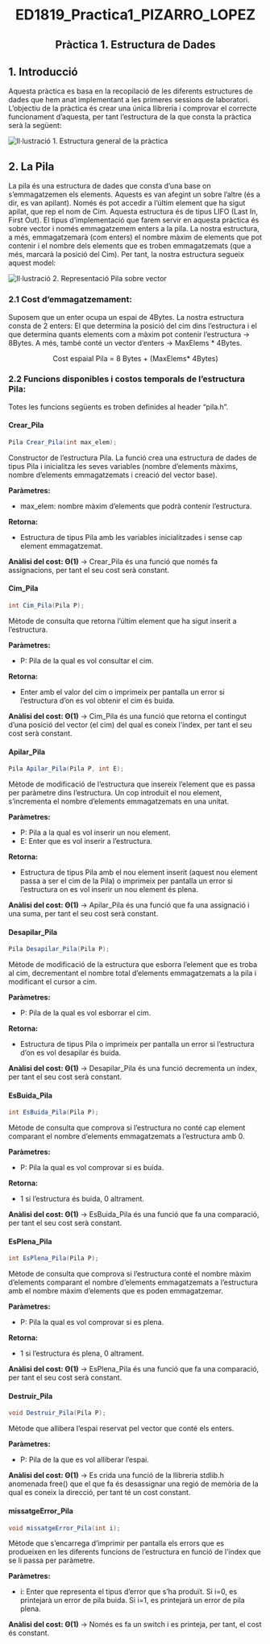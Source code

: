 <h1><p align="center">ED1819_Practica1_PIZARRO_LOPEZ</p></h1>
<h2><p align="center">Pràctica 1. Estructura de Dades</p></h1>

## 1. Introducció
Aquesta pràctica es basa en la recopilació de les diferents estructures de dades que hem anat implementant a les primeres sessions de laboratori. L’objectiu de la pràctica és crear una única llibreria i comprovar el correcte funcionament d’aquesta, per tant l’estructura de la que consta la pràctica serà la següent:

![Il·lustració 1. Estructura general de la pràctica](https://github.com/Annabelesca/DS_A2_Bosca_Pizarro/blob/master/Ilustraciones/Master.png)

## 2. La Pila
La pila és una estructura de dades que consta d’una base on s’emmagatzemen els elements. Aquests es van afegint un sobre l’altre (és a dir, es van apilant). Només és pot accedir a l’últim element que ha sigut apilat, que rep el nom de Cim. Aquesta estructura és de tipus LIFO (Last In, First Out).
El tipus d’implementació que farem servir en aquesta pràctica és sobre vector i només emmagatzemem enters a la pila. La nostra estructura, a més, emmagatzemarà (com enters) el nombre màxim de elements que pot contenir i el nombre dels elements que es troben emmagatzemats (que a més, marcarà la posició del Cim). Per tant, la nostra estructura segueix aquest model:

![Il·lustració 2. Representació Pila sobre vector](https://github.com/Annabelesca/DS_A2_Bosca_Pizarro/blob/master/Ilustraciones/Master.png)

### 2.1	Cost d’emmagatzemament: 
Suposem que un enter ocupa un espai de 4Bytes.
La nostra estructura consta de 2 enters: El que determina la posició del cim dins l’estructura i el que determina quants elements com a màxim pot contenir l’estructura -> 8Bytes.
A més, també conté un vector d’enters -> MaxElems * 4Bytes.
<p align="center">Cost espaial Pila = 8 Bytes + (MaxElems* 4Bytes)</p> 

### 2.2	Funcions disponibles i costos temporals de l’estructura Pila: 
Totes les funcions següents es troben definides al header “pila.h”.

#### Crear_Pila
```java
Pila Crear_Pila(int max_elem); 
```
Constructor de l’estructura Pila. La funció crea una estructura de dades de tipus Pila i inicialitza les seves variables (nombre d’elements màxims, nombre d’elements emmagatzemats i creació del vector base).

**Paràmetres:**
-	max_elem: nombre màxim d’elements que podrà contenir l’estructura. 

**Retorna:** 
-	Estructura de tipus Pila amb les variables inicialitzades i sense cap element emmagatzemat. 

**Anàlisi del cost:   Θ(1)** -> Crear_Pila és una funció que només fa assignacions, per tant el seu cost serà constant. 


#### Cim_Pila
```java
int Cim_Pila(Pila P); 
```
Mètode de consulta que retorna l’últim element que ha sigut inserit a l’estructura.

**Paràmetres:**
-	P: Pila de la qual es vol consultar el cim.

**Retorna:** 
-	Enter amb el valor del cim o imprimeix per pantalla un error si l’estructura d’on es vol obtenir el cim és buida.

**Anàlisi del cost:   Θ(1)** -> Cim_Pila és una funció que retorna el contingut d’una posició del vector (el cim) del qual es coneix l’índex, per tant el seu cost serà constant.  


#### Apilar_Pila
```java
Pila Apilar_Pila(Pila P, int E);
```
Mètode de modificació de l’estructura que insereix l’element que es passa per paràmetre dins l’estructura. Un cop introduït el nou element, s’incrementa el nombre d’elements emmagatzemats en una unitat.

**Paràmetres:**
-	P: Pila a la qual es vol inserir un nou element.
-	E: Enter que es vol inserir a l’estructura.

**Retorna:** 
-	Estructura de tipus Pila amb el nou element inserit (aquest nou element passa a ser el cim de la Pila) o imprimeix per pantalla un error si l’estructura on es vol inserir un nou element és plena.

**Anàlisi del cost:   Θ(1)** -> Apilar_Pila és una funció que fa una assignació i una suma, per tant el seu cost serà constant.


#### Desapilar_Pila
```java
Pila Desapilar_Pila(Pila P);
```
Mètode de modificació de la estructura que esborra l’element que es troba al cim, decrementant el nombre total d’elements emmagatzemats a la pila i modificant el cursor a cim. 

**Paràmetres:**
-	P: Pila de la qual es vol esborrar el cim.

**Retorna:** 
-	Estructura de tipus Pila o imprimeix per pantalla un error si l’estructura d’on es vol desapilar és buida.

**Anàlisi del cost:   Θ(1)** -> Desapilar_Pila és una funció decrementa un índex, per tant el seu cost serà constant.



#### EsBuida_Pila
```java
int EsBuida_Pila(Pila P);
```
Mètode de consulta que comprova si l’estructura no conté cap element comparant el nombre d’elements emmagatzemats a l’estructura amb 0.

**Paràmetres:**
-	P: Pila la qual es vol comprovar si es buida.

**Retorna:** 
-	1 si l’estructura és buida, 0 altrament.

**Anàlisi del cost:   Θ(1)** -> EsBuida_Pila és una funció que fa una comparació, per tant el seu cost serà constant.


#### EsPlena_Pila
```java
int EsPlena_Pila(Pila P);
```
Mètode de consulta que comprova si l’estructura conté el nombre màxim d’elements comparant el nombre d’elements emmagatzemats a l’estructura amb el nombre màxim d’elements que es poden emmagatzemar.

**Paràmetres:**
-	P: Pila la qual es vol comprovar si es plena.

**Retorna:** 
-	1 si l’estructura és plena, 0 altrament.

**Anàlisi del cost:   Θ(1)** -> EsPlena_Pila és una funció que fa una comparació, per tant el seu cost serà constant.


#### Destruir_Pila
```java
void Destruir_Pila(Pila P);
```
Mètode que allibera l’espai reservat pel vector que conté els enters.

**Paràmetres:**
-	P: Pila de la que es vol alliberar l’espai.

**Anàlisi del cost:   Θ(1)** -> Es crida una funció de la llibreria stdlib.h anomenada free() que el que fa és desassignar una regió de memòria de la qual es coneix la direcció, per tant té un cost constant.


#### missatgeError_Pila
```java
void missatgeError_Pila(int i);
```
Mètode que s’encarrega d’imprimir per pantalla els errors que es produeixen en les diferents funcions de l’estructura en funció de l’índex que se li passa per paràmetre.  

**Paràmetres:**
-	i: Enter que representa el tipus d’error que s’ha produït. Si i=0, es printejarà un error de pila buida. Si i=1, es printejarà un error de pila plena. 

**Anàlisi del cost:   Θ(1)** -> Només es fa un switch i es printeja, per tant, el cost és constant.
